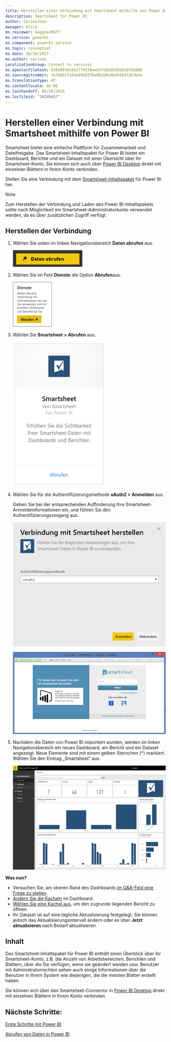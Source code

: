```yaml
---
title: Herstellen einer Verbindung mit Smartsheet mithilfe von Power BI
description: Smartsheet für Power BI
author: SarinaJoan
manager: kfile
ms.reviewer: maggiesMSFT
ms.service: powerbi
ms.component: powerbi-service
ms.topic: conceptual
ms.date: 10/16/2017
ms.author: sarinas
LocalizationGroup: Connect to services
ms.openlocfilehash: b30e9934c6a1779538aeb5fe82db59e018fdb880
ms.sourcegitcommit: 2a7bbb1fa24a49d2278a90cb0c4be543d7267bda
ms.translationtype: HT
ms.contentlocale: de-DE
ms.lasthandoff: 06/26/2018
ms.locfileid: "34249457"
---
```

# <a name="connect-to-smartsheet-with-power-bi"></a>Herstellen einer Verbindung mit Smartsheet mithilfe von Power BI
Smartsheet bietet eine einfache Plattform für Zusammenarbeit und Dateifreigabe. Das Smartsheet-Inhaltspaket für Power BI bietet ein Dashboard, Berichte und ein Dataset mit einer Übersicht über Ihr Smartsheet-Konto. Sie können sich auch über [Power BI Desktop](desktop-connect-to-data.md) direkt mit einzelnen Blättern in Ihrem Konto verbinden. 

Stellen Sie eine Verbindung mit dem [Smartsheet-Inhaltspaket](https://app.powerbi.com/groups/me/getdata/services/smartsheet) für Power BI her.

>[!NOTE]
>Zum Herstellen der Verbindung und Laden des Power BI-Inhaltspakets sollte nach Möglichkeit ein Smartsheet-Administratorkonto verwendet werden, da es über zusätzlichen Zugriff verfügt.

## <a name="how-to-connect"></a>Herstellen der Verbindung
1. Wählen Sie unten im linken Navigationsbereich **Daten abrufen** aus.
   
   ![](media/service-connect-to-smartsheet/pbi_getdata.png)
2. Wählen Sie im Feld **Dienste** die Option **Abrufen**aus.
   
   ![](media/service-connect-to-smartsheet/pbi_getservices.png) 
3. Wählen Sie **Smartsheet \> Abrufen** aus.
   
   ![](media/service-connect-to-smartsheet/smartsheet.png)
4. Wählen Sie für die Authentifizierungsmethode **oAuth2 \> Anmelden** aus.
   
   Geben Sie bei der entsprechenden Aufforderung Ihre Smartsheet-Anmeldeinformationen ein, und führen Sie den Authentifizierungsvorgang aus.
   
   ![](media/service-connect-to-smartsheet/creds.png)
   
   ![](media/service-connect-to-smartsheet/creds2.png)
5. Nachdem die Daten von Power BI importiert wurden, werden im linken Navigationsbereich ein neues Dashboard, ein Bericht und ein Dataset angezeigt. Neue Elemente sind mit einem gelben Sternchen (\*) markiert. Wählen Sie den Eintrag „Smartsheet“ aus.
   
   ![](media/service-connect-to-smartsheet/dashboard.png)

**Was nun?**

* Versuchen Sie, am oberen Rand des Dashboards [im Q&A-Feld eine Frage zu stellen](power-bi-q-and-a.md).
* [Ändern Sie die Kacheln](service-dashboard-edit-tile.md) im Dashboard.
* [Wählen Sie eine Kachel aus](service-dashboard-tiles.md), um den zugrunde liegenden Bericht zu öffnen.
* Ihr Dataset ist auf eine tägliche Aktualisierung festgelegt. Sie können jedoch das Aktualisierungsintervall ändern oder es über **Jetzt aktualisieren** nach Bedarf aktualisieren.

## <a name="whats-included"></a>Inhalt
Das Smartsheet-Inhaltspaket für Power BI enthält einen Überblick über Ihr Smartsheet-Konto, z.B. die Anzahl von Arbeitsbereichen, Berichten und Blättern, über die Sie verfügen, wenn sie geändert werden usw. Benutzer mit Administratorrechten sehen auch einige Informationen über die Benutzer in Ihrem System wie diejenigen, die die meisten Blätter erstellt haben.  

Sie können sich über den Smartsheet-Connector in [Power BI Desktop](desktop-connect-to-data.md) direkt mit einzelnen Blättern in Ihrem Konto verbinden.  

## <a name="next-steps"></a>Nächste Schritte:

[Erste Schritte mit Power BI](service-get-started.md)

[Abrufen von Daten in Power BI](service-get-data.md)